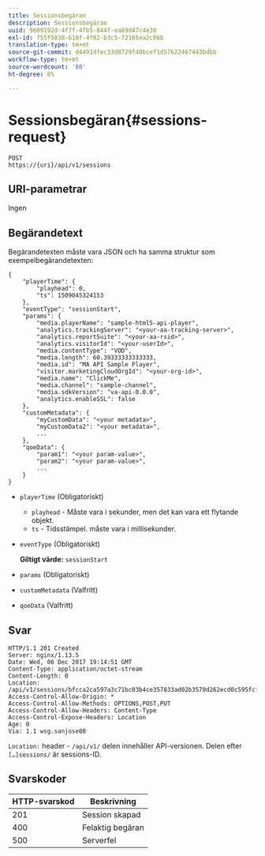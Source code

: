 ```yaml
---
title: Sessionsbegäran
description: Sessionsbegäran
uuid: 9609192d-4f7f-4fb5-844f-ea89d47c4e30
exl-id: f55f5838-610f-4f82-b3c5-72165ea2c86b
translation-type: tm+mt
source-git-commit: d4491dfec33d8729f40bcef1d57622467443bdbb
workflow-type: tm+mt
source-wordcount: '80'
ht-degree: 8%

---
```


# Sessionsbegäran{#sessions-request}

```
POST 
https://{uri}/api/v1/sessions
```

## URI-parametrar

Ingen

## Begärandetext

Begärandetexten måste vara JSON och ha samma struktur som exempelbegärandetexten:

```
{ 
    "playerTime": { 
        "playhead": 0, 
        "ts": 1509045324153 
    }, 
    "eventType": "sessionStart", 
    "params": { 
        "media.playerName": "sample-html5-api-player", 
        "analytics.trackingServer": "<your-aa-tracking-server>", 
        "analytics.reportSuite": "<your-aa-rsid>", 
        "analytics.visitorId": "<your-userId>", 
        "media.contentType": "VOD", 
        "media.length": 60.39333333333333, 
        "media.id": "MA API Sample Player", 
        "visitor.marketingCloudOrgId": "<your-org-id>", 
        "media.name": "ClickMe", 
        "media.channel": "sample-channel", 
        "media.sdkVersion": "va-api-0.0.0", 
        "analytics.enableSSL": false 
    }, 
    "customMetadata": { 
        "myCustomData": "<your metadata>", 
        "myCustomData2": "<your metadata>", 
        ... 
    }, 
    "qoeData": { 
        "param1": "<your param-value>", 
        "param2": "<your param-value>", 
        ... 
    } 
}
```

* `playerTime` (Obligatoriskt)
   * `playhead` - Måste vara i sekunder, men det kan vara ett flytande objekt.
   * `ts` - Tidsstämpel. måste vara i millisekunder.
* `eventType` (Obligatoriskt)

   **Giltigt värde:** `sessionStart`
* `params` (Obligatoriskt)
* `customMetadata` (Valfritt)
* `qoeData` (Valfritt)

## Svar

```
HTTP/1.1 201 Created 
Server: nginx/1.13.5 
Date: Wed, 06 Dec 2017 19:14:51 GMT 
Content-Type: application/octet-stream 
Content-Length: 0 
Location: /api/v1/sessions/bfcca2ca597a3c71bc03b4ce357833ad02b3570d262ecd0c595fcf8f2ae4df58 
Access-Control-Allow-Origin: * 
Access-Control-Allow-Methods: OPTIONS,POST,PUT 
Access-Control-Allow-Headers: Content-Type 
Access-Control-Expose-Headers: Location 
Age: 0 
Via: 1.1 wsg.sanjose08
```

`Location:` header -  `/api/v1/` delen innehåller API-versionen. Delen efter `[…]sessions/` är sessions-ID.

## Svarskoder

| HTTP-svarskod | Beskrivning |
|---|---|
| 201 | Session skapad |
| 400 | Felaktig begäran |
| 500 | Serverfel |
